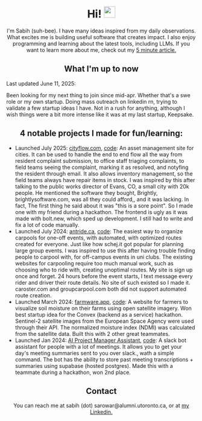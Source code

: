 <div id="header" align="center">
  <h1>
    Hi!
    <img src="https://media.giphy.com/media/hvRJCLFzcasrR4ia7z/giphy.gif" width="30px" />
  </h1>
  <p>
    I'm Sabih (suh-bee). I have many ideas inspired from my daily observations. What excites me is building useful software that creates impact. I also enjoy programming and learning about the latest tools, including LLMs. If you want to learn more about me, check out my <a target="_blank" href="https://dub.sh/about-me">5 minute article.</a>
  </p>
  <h2>What I'm up to now</h2>
    <div align="left">
      <p>Last updated June 11, 2025:</p>
      <p>Been looking for my next thing to join since mid-apr. Whether that's a swe role or my own startup. Doing mass outreach on linkedin rn, trying to validate a few startup ideas I have. Not in a rush for anything, although I wish things were a bit more intense like it was at my last startup, Keepsake.</p> 
    </div>
  <h2 style="font-weight: bold">4 notable projects I made for fun/learning:</h2>
  <ul align="left">
    <li><span>Launched July 2025: </span><a href="https://bolt-sabih.netlify.app/" target="_blank">cityflow.com</a>, <a href="https://github.com/kleenkanteen/cityflow">code</a>: An asset management site for cities. It can be used to handle the end to end flow all the way from resident complaint submission, to office staff triaging complaints, to field teams seeing the complaint, marking it as resolved, and notyfing the resident through email. It also allows inventory management, so the field teams always have repair items in stock. I was inspired by this after talking to the public works director of Evans, CO, a small city with 20k people. He mentioned the software they bought, Brightly, brightlysoftware.com, was all they could afford,, and it was lacking. In fact, The first thing he said about it was "this is a sore point". So I made one with my friend during a hackathon. The frontend is ugly as it was made with bolt.new, which sped up development. I still had to write and fix a lot of code manually.
    </li>
    <li><span>Launched July 2024: </span><a href="https://antride.ca" target="_blank">antride.ca</a>, <a href="https://github.com/kleenkanteen/ant-ride">code</a>: The easiest way to organize carpools for one-off events, with automated, with optimized routes created for everyone.  Just like how schej.it got popular for planning large group events. I was inspired to use this after having trouble finding people to carpool with, for off-campus events in uni clubs. The existing websites for carpooling require too much manual work, such as choosing who to ride with, creating unoptimal routes. My site is sign up once and forget. 24 hours before the event starts, I text message every rider and driver their route details. No site of such existed so I made it. caroster.com and groupcarpool.com both did not support automated route creation.
    <li>
      <span>Launched March 2024: </span><a href="https://farmware-xi.vercel.app/" target="_blank">farmware.app</a>, <a href="https://github.com/giridhar7632/farmware">code</a>: A website for farmers to visualize soil moisture on their farms using open satellite imagery. Won best startup idea for the Convex       (backend as a service) hackathon. Sentinel-2 satellite images from the European Space Agency were used through their API. The normalized moisture index (NDMI) was calculated from the satellite data. Built this with 2 other great teammates.
    </li>
    <li>Launched Jan 2024: <a href="https://lablab.ai/event/nextgen-gpt-ai-hackathon/jarvis/ai-project-manager-assistant" target="_blank">AI Project Manager Assistant</a>, <a href="https://github.com/kleenkanteen/ai-project-manager-assistant">code</a>: A slack bot assistant for people with a lot of meetings. It allows you to get your day's meeting summaries sent to you over slack., wath a simple command. The bot has the ability to store past meeting transcriptions + summaries using supabase (hosted postgres). Made this with a teammate during a hackathon, won 2nd place.</li>
  </ul>
  <p>
  <h2>Contact</h2>
  <div>You can reach me at sabih (dot) sarowar@alumni.utoronto.ca, or at <a href="https://www.linkedin.com/in/sabihsarowar/" target="_blank">my Linkedin.</a></div>
</div>

